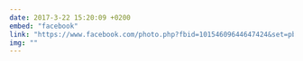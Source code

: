 ```yaml
---
date: 2017-3-22 15:20:09 +0200
embed: "facebook"
link: "https://www.facebook.com/photo.php?fbid=10154609644647424&set=pb.502032423.-2207520000.1491386818.&type=3&theater"
img: ""
---
```

